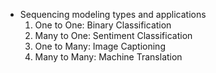 - Sequencing modeling types and applications
	1. One to One: Binary Classification
	2. Many to One: Sentiment Classification
	4. One to Many: Image Captioning
	6. Many to Many: Machine Translation